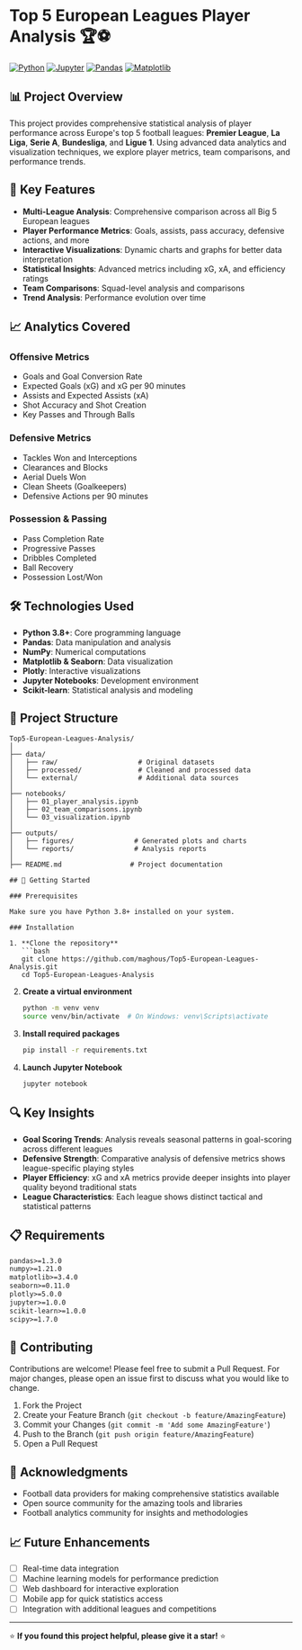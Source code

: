 # Top 5 European Leagues Player Analysis 🏆⚽

[![Python](https://img.shields.io/badge/Python-3.8+-blue.svg)](https://python.org)
[![Jupyter](https://img.shields.io/badge/Jupyter-Notebook-orange.svg)](https://jupyter.org)
[![Pandas](https://img.shields.io/badge/Pandas-Data%20Analysis-green.svg)](https://pandas.pydata.org)
[![Matplotlib](https://img.shields.io/badge/Matplotlib-Visualization-red.svg)](https://matplotlib.org)


## 📊 Project Overview

This project provides comprehensive statistical analysis of player performance across Europe's top 5 football leagues: **Premier League**, **La Liga**, **Serie A**, **Bundesliga**, and **Ligue 1**. Using advanced data analytics and visualization techniques, we explore player metrics, team comparisons, and performance trends.

## 🎯 Key Features

- **Multi-League Analysis**: Comprehensive comparison across all Big 5 European leagues
- **Player Performance Metrics**: Goals, assists, pass accuracy, defensive actions, and more
- **Interactive Visualizations**: Dynamic charts and graphs for better data interpretation
- **Statistical Insights**: Advanced metrics including xG, xA, and efficiency ratings
- **Team Comparisons**: Squad-level analysis and comparisons
- **Trend Analysis**: Performance evolution over time

## 📈 Analytics Covered

### Offensive Metrics
- Goals and Goal Conversion Rate
- Expected Goals (xG) and xG per 90 minutes
- Assists and Expected Assists (xA)
- Shot Accuracy and Shot Creation
- Key Passes and Through Balls

### Defensive Metrics
- Tackles Won and Interceptions
- Clearances and Blocks
- Aerial Duels Won
- Clean Sheets (Goalkeepers)
- Defensive Actions per 90 minutes

### Possession & Passing
- Pass Completion Rate
- Progressive Passes
- Dribbles Completed
- Ball Recovery
- Possession Lost/Won

## 🛠️ Technologies Used

- **Python 3.8+**: Core programming language
- **Pandas**: Data manipulation and analysis
- **NumPy**: Numerical computations
- **Matplotlib & Seaborn**: Data visualization
- **Plotly**: Interactive visualizations
- **Jupyter Notebooks**: Development environment
- **Scikit-learn**: Statistical analysis and modeling

## 📁 Project Structure

```
Top5-European-Leagues-Analysis/
│
├── data/
│   ├── raw/                    # Original datasets
│   ├── processed/              # Cleaned and processed data
│   └── external/               # Additional data sources
│
├── notebooks/
│   ├── 01_player_analysis.ipynb
│   ├── 02_team_comparisons.ipynb
│   └── 03_visualization.ipynb
│
├── outputs/
│   ├── figures/               # Generated plots and charts
│   └── reports/               # Analysis reports
│
├── README.md                 # Project documentation

## 🚀 Getting Started

### Prerequisites

Make sure you have Python 3.8+ installed on your system.

### Installation

1. **Clone the repository**
   ```bash
   git clone https://github.com/maghous/Top5-European-Leagues-Analysis.git
   cd Top5-European-Leagues-Analysis
   ```

2. **Create a virtual environment**
   ```bash
   python -m venv venv
   source venv/bin/activate  # On Windows: venv\Scripts\activate
   ```

3. **Install required packages**
   ```bash
   pip install -r requirements.txt
   ```

4. **Launch Jupyter Notebook**
   ```bash
   jupyter notebook
   ```


## 🔍 Key Insights

- **Goal Scoring Trends**: Analysis reveals seasonal patterns in goal-scoring across different leagues
- **Defensive Strength**: Comparative analysis of defensive metrics shows league-specific playing styles
- **Player Efficiency**: xG and xA metrics provide deeper insights into player quality beyond traditional stats
- **League Characteristics**: Each league shows distinct tactical and statistical patterns

## 📋 Requirements

```txt
pandas>=1.3.0
numpy>=1.21.0
matplotlib>=3.4.0
seaborn>=0.11.0
plotly>=5.0.0
jupyter>=1.0.0
scikit-learn>=1.0.0
scipy>=1.7.0
```

## 🤝 Contributing

Contributions are welcome! Please feel free to submit a Pull Request. For major changes, please open an issue first to discuss what you would like to change.

1. Fork the Project
2. Create your Feature Branch (`git checkout -b feature/AmazingFeature`)
3. Commit your Changes (`git commit -m 'Add some AmazingFeature'`)
4. Push to the Branch (`git push origin feature/AmazingFeature`)
5. Open a Pull Request


## 🙏 Acknowledgments

- Football data providers for making comprehensive statistics available
- Open source community for the amazing tools and libraries
- Football analytics community for insights and methodologies

## 📈 Future Enhancements

- [ ] Real-time data integration
- [ ] Machine learning models for performance prediction
- [ ] Web dashboard for interactive exploration
- [ ] Mobile app for quick statistics access
- [ ] Integration with additional leagues and competitions

---

⭐ **If you found this project helpful, please give it a star!** ⭐
